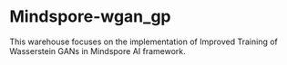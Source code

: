 # Mindspore-wgan_gp
This warehouse focuses on the implementation of Improved Training of Wasserstein GANs in Mindspore AI framework.
